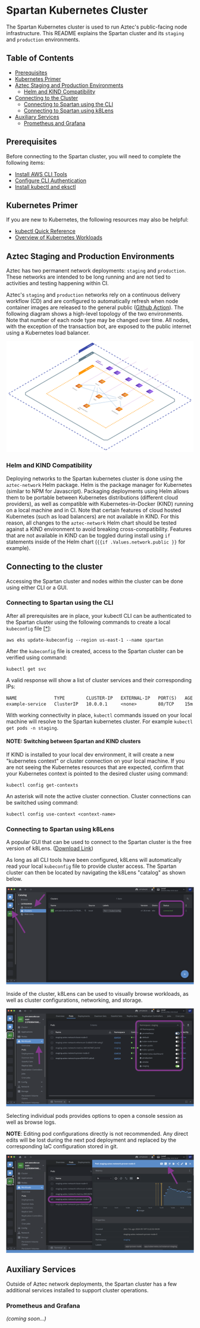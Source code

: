 # Spartan Kubernetes Cluster

The Spartan Kubernetes cluster is used to run Aztec's public-facing node infrastructure. This README explains the Spartan cluster and its `staging` and `production` environments.

## Table of Contents

- [Prerequisites](#prerequisites)
- [Kubernetes Primer](#kubernetes-primer)
- [Aztec Staging and Production Environments](#aztec-staging-and-production-environments)
  - [Helm and KIND Compatibility](#helm-and-kind-compatibility)
- [Connecting to the Cluster](#connecting-to-the-cluster)
  - [Connecting to Spartan using the CLI](#connecting-to-spartan-using-the-cli)
  - [Connecting to Spartan using k8Lens](#connecting-to-spartan-using-k8lens)
- [Auxiliary Services](#auxiliary-services)
  - [Prometheus and Grafana](#prometheus-and-grafana)

## Prerequisites

Before connecting to the Spartan cluster, you will need to complete the following items:

- [Install AWS CLI Tools](https://docs.aws.amazon.com/cli/latest/userguide/getting-started-install.html)
- [Configure CLI Authentication](https://docs.aws.amazon.com/cli/latest/userguide/cli-authentication-user.html)
- [Install kubectl and eksctl](https://docs.aws.amazon.com/eks/latest/userguide/install-kubectl.html)

## Kubernetes Primer

If you are new to Kubernetes, the following resources may also be helpful:

- [kubectl Quick Reference](https://kubernetes.io/docs/reference/kubectl/quick-reference/)
- [Overview of Kubernetes Workloads](https://kubernetes.io/docs/concepts/workloads/)

## Aztec Staging and Production Environments

Aztec has two permanent network deployments: `staging` and `production`. These networks are intended to be long running and are not tied to activities and testing happening within CI.

Aztec's `staging` and `production` networks rely on a continuous delivery workflow (CD) and are configured to automatically refresh when node container images are released to the general public ([Github Action](https://github.com/AztecProtocol/aztec-packages/blob/master/.github/workflows/network-deploy.yml)). The following diagram shows a high-level topology of the two environments. Note that number of each node type may be changed over time. All nodes, with the exception of the transaction bot, are exposed to the public internet using a Kubernetes load balancer.

![Aztec network deployment](./img/aztec_staging.svg)

### Helm and KIND Compatibility

Deploying networks to the Spartan kubernetes cluster is done using the `aztec-network` Helm package. Helm is the package manager for Kubernetes (similar to NPM for Javascript). Packaging deployments using Helm allows them to be portable between Kubernetes distributions (different cloud providers), as well as compatible with Kubernetes-in-Docker (KIND) running on a local machine and in CI. Note that certain features of cloud hosted Kubernetes (such as load balancers) are not available in KIND. For this reason, all changes to the `aztec-network` Helm chart should be tested against a KIND environment to avoid breaking cross-compatibility. Features that are not available in KIND can be toggled during install using `if` statements inside of the Helm chart (`{{if .Values.network.public }}` for example).

## Connecting to the cluster

Accessing the Spartan cluster and nodes within the cluster can be done using either CLI or a GUI.

### Connecting to Spartan using the CLI

After all prerequisites are in place, your kubectl CLI can be authenticated to the Spartan cluster using the following commands to create a local `kubeconfig` file [[*](https://docs.aws.amazon.com/eks/latest/userguide/create-kubeconfig.html)]:

```
aws eks update-kubeconfig --region us-east-1 --name spartan
```

After the `kubeconfig` file is created, access to the Spartan cluster can be verified using command:

```
kubectl get svc
```

A valid response will show a list of cluster services and their corresponding IPs:

```
NAME              TYPE        CLUSTER-IP   EXTERNAL-IP   PORT(S)   AGE
example-service   ClusterIP   10.0.0.1     <none>        80/TCP    15m
```

With working connectivity in place, `kubectl` commands issued on your local machine will resolve to the Spartan kubernetes cluster. For example `kubectl get pods -n staging`.

#### NOTE: Switching between Spartan and KIND clusters

If KIND is installed to your local dev environment, it will create a new "kubernetes context" or cluster connection on your local machine. If you are not seeing the Kubernetes resources that are expected, confirm that your Kubernetes context is pointed to the desired cluster using command:

```
kubectl config get-contexts
```

An asterisk will note the active cluster connection. Cluster connections can be switched using command:

```
kubectl config use-context <context-name>
```

### Connecting to Spartan using k8Lens

A popular GUI that can be used to connect to the Spartan cluster is the free version of k8Lens. ([Download Link](https://k8slens.dev/))

As long as all CLI tools have been configured, k8Lens will automatically read your local `kubeconfig` file to provide cluster access. The Spartan cluster can then be located by navigating the k8Lens "catalog" as shown below.

![k8Lens Cluster Connection](./img/k8lens_1.png)

Inside of the cluster, k8Lens can be used to visually browse workloads, as well as cluster configurations, networking, and storage.

![k8Lens Workloads](./img/k8lens_2.png)

Selecting individual pods provides options to open a console session as well as browse logs.

**NOTE**: Editing pod configurations directly is not recommended. Any direct edits will be lost during the next pod deployment and replaced by the corresponding IaC configuration stored in git.

![k8Lens Pod Access](./img/k8lens_3.png)

## Auxiliary Services

Outside of Aztec network deployments, the Spartan cluster has a few additional services installed to support cluster operations.

### Prometheus and Grafana

_(coming soon...)_

